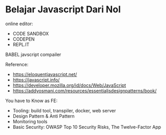 # Belajar Javascript Dari Nol

online editor:
- CODE SANDBOX
- CODEPEN
- REPL.IT

BABEL javscript compailer

Reference:

- https://eloquentjavascript.net/ 
- https://javascript.info/ 
- https://developer.mozilla.org/id/docs/Web/JavaScript
- https://addyosmani.com/resources/essentialjsdesignpatterns/book/

You have to Know as FE:

- Tooling: build tool, transpiler, docker, web server
- Design Pattern & Anti Pattern
- Monitoring tools
- Basic Security: OWASP Top 10 Security Risks, The Twelve-Factor App





